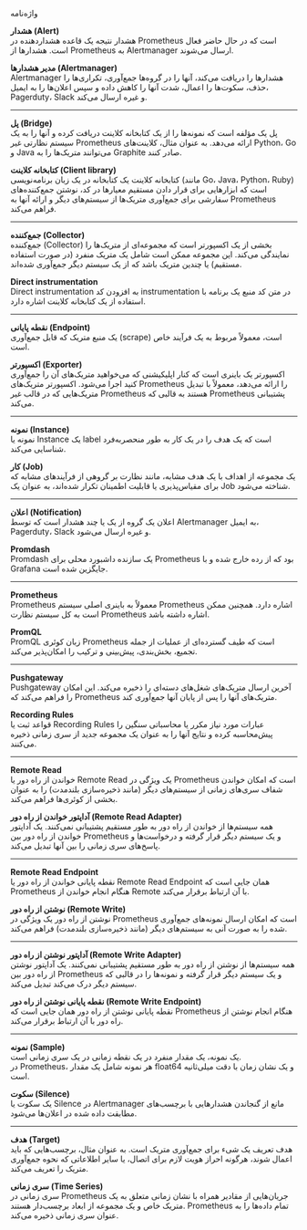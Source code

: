 واژه‌نامه

**هشدار (Alert)**  
هشدار نتیجه یک قاعده هشداردهنده در Prometheus است که در حال حاضر فعال است. هشدارها از Prometheus به Alertmanager ارسال می‌شوند.

**مدیر هشدارها (Alertmanager)**  
‏Alertmanager هشدارها را دریافت می‌کند، آنها را در گروه‌ها جمع‌آوری، تکراری‌ها را حذف، سکوت‌ها را اعمال، شدت آنها را کاهش داده و سپس اعلان‌ها را به ایمیل، Pagerduty، Slack و غیره ارسال می‌کند.

---

**پل (Bridge)**  
پل یک مؤلفه است که نمونه‌ها را از یک کتابخانه کلاینت دریافت کرده و آنها را به یک سیستم نظارتی غیر Prometheus ارائه می‌دهد. به عنوان مثال، کلاینت‌های Python، Go و Java می‌توانند متریک‌ها را به Graphite صادر کنند.

**کتابخانه کلاینت (Client library)**  
کتابخانه کلاینت یک کتابخانه در یک زبان برنامه‌نویسی (مانند Go، Java، Python، Ruby) است که ابزارهایی برای قرار دادن مستقیم معیارها در کد، نوشتن جمع‌کننده‌های سفارشی برای جمع‌آوری متریک‌ها از سیستم‌های دیگر و ارائه آنها به Prometheus فراهم می‌کند.

---

**جمع‌کننده (Collector)**  
جمع‌کننده (Collector) بخشی از یک اکسپورتر است که مجموعه‌ای از متریک‌ها را نمایندگی می‌کند. این مجموعه ممکن است شامل یک متریک منفرد (در صورت استفاده مستقیم) یا چندین متریک باشد که از یک سیستم دیگر جمع‌آوری شده‌اند.

**Direct instrumentation**  
‏Direct instrumentation به افزودن کد instrumentation در متن کد منبع یک برنامه با استفاده از یک کتابخانه کلاینت اشاره دارد.

---

**نقطه پایانی (Endpoint)**  
یک منبع متریک که قابل جمع‌آوری (scrape) است، معمولاً مربوط به یک فرآیند خاص است.

**اکسپورتر (Exporter)**  
اکسپورتر یک باینری است که کنار اپلیکیشنی که می‌خواهید متریک‌های آن را جمع‌آوری کنید اجرا می‌شود. اکسپورتر متریک‌های Prometheus را ارائه می‌دهد، معمولاً با تبدیل متریک‌هایی که در قالب غیر Prometheus هستند به قالبی که Prometheus پشتیبانی می‌کند.

---

**نمونه (Instance)**  
نمونه یا Instance یک label است که یک هدف را در یک کار به طور منحصربه‌فرد شناسایی می‌کند.

**کار (Job)**  
یک مجموعه از اهداف با یک هدف مشابه، مانند نظارت بر گروهی از فرآیندهای مشابه که برای مقیاس‌پذیری یا قابلیت اطمینان تکرار شده‌اند، به عنوان یک Job شناخته می‌شود.

---


**اعلان (Notification)**  
اعلان یک گروه از یک یا چند هشدار است که توسط Alertmanager به ایمیل، Pagerduty، Slack و غیره ارسال می‌شود.

**Promdash**  
‏Promdash یک سازنده داشبورد محلی برای Prometheus بود که از رده خارج شده و با Grafana جایگزین شده است.

---

**Prometheus**  
‏Prometheus معمولاً به باینری اصلی سیستم Prometheus اشاره دارد. همچنین ممکن است به کل سیستم نظارت Prometheus اشاره داشته باشد.

**PromQL**  
‏PromQL زبان کوئری Prometheus است که طیف گسترده‌ای از عملیات از جمله تجمیع، بخش‌بندی، پیش‌بینی و ترکیب را امکان‌پذیر می‌کند.

---

**Pushgateway**  
‏Pushgateway آخرین ارسال متریک‌های شغل‌های دسته‌ای را ذخیره می‌کند. این امکان را فراهم می‌کند که Prometheus متریک‌های آنها را پس از پایان آنها جمع‌آوری کند.

**Recording Rules**  
قواعد ثبت یا Recording Rules عبارات مورد نیاز مکرر یا محاسباتی سنگین را پیش‌محاسبه کرده و نتایج آنها را به عنوان یک مجموعه جدید از سری زمانی ذخیره می‌کنند.

---

**Remote Read**  
خواندن از راه دور یا Remote Read یک ویژگی در Prometheus است که امکان خواندن شفاف سری‌های زمانی از سیستم‌های دیگر (مانند ذخیره‌سازی بلندمدت) را به عنوان بخشی از کوئری‌ها فراهم می‌کند.

**آداپتور خواندن از راه دور (Remote Read Adapter)**  
همه سیستم‌ها از خواندن از راه دور به طور مستقیم پشتیبانی نمی‌کنند. یک آداپتور خواندن از راه دور بین Prometheus و یک سیستم دیگر قرار گرفته و درخواست‌ها و پاسخ‌های سری زمانی را بین آنها تبدیل می‌کند.

---

**Remote Read Endpoint**  
نقطه پایانی خواندن از راه دور  یا Remote Read Endpoint همان جایی است که Prometheus هنگام انجام خواندن از Remote با آن ارتباط برقرار می‌کند.

**نوشتن از راه دور (Remote Write)**  
نوشتن از راه دور یک ویژگی در Prometheus است که امکان ارسال نمونه‌های جمع‌آوری شده را به صورت آنی به سیستم‌های دیگر (مانند ذخیره‌سازی بلندمدت) فراهم می‌کند.

---

**آداپتور نوشتن از راه دور (Remote Write Adapter)**  
همه سیستم‌ها از نوشتن از راه دور به طور مستقیم پشتیبانی نمی‌کنند. یک آداپتور نوشتن از راه دور بین Prometheus و یک سیستم دیگر قرار گرفته و نمونه‌ها را در قالبی که سیستم دیگر درک می‌کند تبدیل می‌کند.

**نقطه پایانی نوشتن از راه دور (Remote Write Endpoint)**  
نقطه پایانی نوشتن از راه دور همان جایی است که Prometheus هنگام انجام نوشتن از راه دور با آن ارتباط برقرار می‌کند.

---


**نمونه (Sample)**  
یک نمونه، یک مقدار منفرد در یک نقطه زمانی در یک سری زمانی است.  
در Prometheus، هر نمونه شامل یک مقدار float64 و یک نشان زمان با دقت میلی‌ثانیه است.

**سکوت (Silence)**  
یک سکوت یا Silence در Alertmanager مانع از گنجاندن هشدارهایی با برچسب‌های مطابقت داده شده در اعلان‌ها می‌شود.

---

**هدف (Target)**  
هدف تعریف یک شیء برای جمع‌آوری متریک است. به عنوان مثال، برچسب‌هایی که باید اعمال شوند، هرگونه احراز هویت لازم برای اتصال، یا سایر اطلاعاتی که نحوه جمع‌آوری متریک را تعریف می‌کند.

**سری زمانی (Time Series)**  
سری زمانی در Prometheus جریان‌هایی از مقادیر همراه با نشان زمانی متعلق به یک متریک خاص و یک مجموعه از ابعاد برچسب‌دار هستند. Prometheus تمام داده‌ها را به عنوان سری زمانی ذخیره می‌کند.